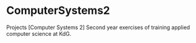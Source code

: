 # ComputerSystems2
Projects [Computer Systems 2] Second year exercises of training applied computer science at KdG.